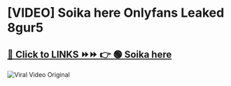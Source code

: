 
 # [VIDEO] Soika here Onlyfans Leaked 8gur5

## <h2><a href="https://clipsfans.com/Soika_here&ref=git">🔗 Click to LINKS ⏩⏩ 👉 🟢 Soika here </a></h2>

<a href="https://clipsfans.com/Soika_here&ref=git" rel="nofollow" data-target="animated-image.originalLink"><img src="https://i.ibb.co.com/xMMVF88/686577567.gif" alt="Viral Video Original" style="max-width: 100%; display: inline-block;" data-target="animated-image.originalImage"></a>

